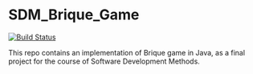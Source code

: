 # SDM_Brique_Game

[![Build Status](https://travis-ci.com/AzzaAbdelGhani/SDM_Brique_Game.svg?branch=master)](https://travis-ci.com/AzzaAbdelGhani/SDM_Brique_Game)

This repo contains an implementation of Brique game in Java, as a final project for the course of Software Development Methods. 
